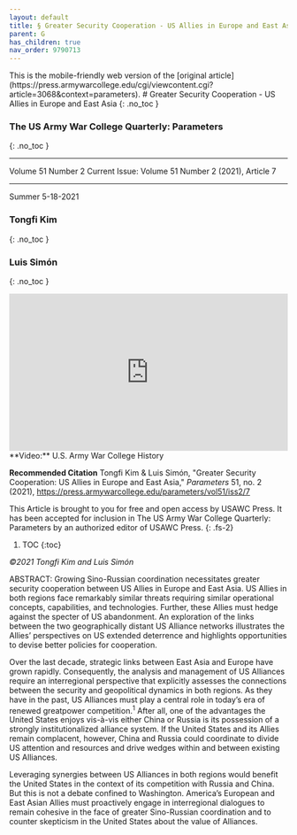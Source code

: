 ```yaml
---
layout: default
title: § Greater Security Cooperation - US Allies in Europe and East Asia
parent: G 
has_children: true
nav_order: 9790713
---
```

<style>
.dont-break-out {
  /* These are technically the same, but use both */
  overflow-wrap: break-word;
  word-wrap: break-word;

     -ms-word-break: break-all;
  /* This is the dangerous one in WebKit, as it breaks things wherever */
  word-break: break-all;
  /* Instead use this non-standard one: */
  word-break: break-word;
}

.youtube-container {
    position: relative;
    width: 100%;
    height: 0;
    padding-bottom: 56.25%;
}
.youtube-video {
    position: absolute;
    top: 0;
    left: 0;
    width: 100%;
    height: 100%;
}

</style>

<div class="dont-break-out" markdown="1">
This is the mobile-friendly web version of the [original article](https://press.armywarcollege.edu/cgi/viewcontent.cgi?article=3068&context=parameters).
# Greater Security Cooperation - US Allies in Europe and East Asia 
{: .no_toc }

### The US Army War College Quarterly: Parameters
{: .no_toc }

***

Volume 51 Number 2 Current Issue: Volume 51 Number 2 (2021), Article 7 

***

Summer 5-18-2021

### Tongfi Kim
{: .no_toc }

### Luis Simón
{: .no_toc }

<div class="youtube-container">
<iframe width="100%" src="https://www.youtube.com/embed/WPjIqCzLMp8" title="YouTube video player" frameborder="0" allow="accelerometer; autoplay; clipboard-write; encrypted-media; gyroscope; picture-in-picture" allowfullscreen class="youtube-video"></iframe>
</div>
**Video:** U.S. Army War College History 

**Recommended Citation**
Tongfi Kim & Luis Simón, "Greater Security Cooperation: US Allies in Europe and East Asia," *Parameters* 51, no. 2 (2021), https://press.armywarcollege.edu/parameters/vol51/iss2/7

This Article is brought to you for free and open access by USAWC Press. It has been accepted for inclusion in The US Army War College Quarterly: Parameters by an authorized editor of USAWC Press.
{: .fs-2}

1. TOC
{:toc}

*©2021 Tongfi Kim and Luis Simón*

ABSTRACT: Growing Sino-Russian coordination necessitates greater security cooperation between US Allies in Europe and East Asia. US Allies in both regions face remarkably similar threats requiring similar operational concepts, capabilities, and technologies. Further, these Allies must hedge against the specter of US abandonment. An exploration of the links between the two geographically distant US Alliance networks illustrates the Allies’ perspectives on US extended deterrence and highlights opportunities to devise better policies for cooperation.

Over the last decade, strategic links between East Asia and Europe have grown rapidly. Consequently, the analysis and management of US Alliances require an interregional perspective that explicitly assesses the connections between the security and geopolitical dynamics in both regions. As they have in the past, US Alliances must play a central role in today’s era of renewed greatpower competition.<sup>1</sup> After all, one of the advantages the United States enjoys vis-à-vis either China or Russia is its possession of a strongly institutionalized alliance system. If the United States and its Allies remain complacent, however, China and Russia could coordinate to divide US attention and resources and drive wedges within and between existing US Alliances.

Leveraging synergies between US Alliances in both regions would benefit the United States in the context of its competition with Russia and China. But this is not a debate confined to Washington. America’s European and East Asian Allies must proactively engage in interregional dialogues to remain cohesive in the face of greater Sino-Russian coordination and to counter skepticism in the United States about the value of Alliances.

</div>
